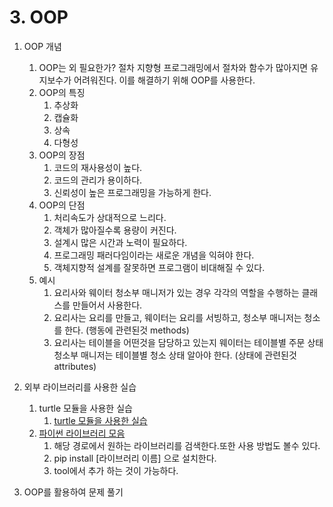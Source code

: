 # 3. OOP

1. OOP 개념
   1. OOP는 외 필요한가?  절차 지향형 프로그래밍에서 절차와 함수가 많아지면 유지보수가 어려워진다. 이를 해결하기 위해 OOP를 사용한다.
   2. OOP의 특징
      1. 추상화
      2. 캡슐화
      3. 상속
      4. 다형성
   3. OOP의 장점
        1. 코드의 재사용성이 높다.
        2. 코드의 관리가 용이하다.
        3. 신뢰성이 높은 프로그래밍을 가능하게 한다.
   4. OOP의 단점
        1. 처리속도가 상대적으로 느리다.
        2. 객체가 많아질수록 용량이 커진다.
        3. 설계시 많은 시간과 노력이 필요하다.
        4. 프로그래밍 패러다임이라는 새로운 개념을 익혀야 한다.
        5. 객체지향적 설계를 잘못하면 프로그램이 비대해질 수 있다.
   5. 예시
      1. 요리사와 웨이터 청소부 매니저가 있는 경우 각각의 역할을 수행하는 클래스를 만들어서 사용한다. 
      2. 요리사는 요리를 만들고, 웨이터는 요리를 서빙하고, 청소부 매니저는 청소를 한다. (행동에 관련된것 methods)
      3. 요리사는 테이블을 어떤것을 담당하고 있는지 웨이터는 테이블별 주문 상태 청소부 매니저는 테이블별 청소 상태 알아야 한다. (상태에 관련된것 attributes)

2. 외부 라이브러리를 사용한 실습
   1. turtle 모듈을 사용한 실습
      1. [turtle 모듈을 사용한 실습](https://docs.python.org/3/library/turtle.html)
   2. [파이썬 라이브러리 모음](https://pypi.org/)
      1. 해당 경로에서 원하는 라이브러리를 검색한다.또한 사용 방법도 볼수 있다.
      2. pip install [라이브러리 이름] 으로 설치한다.
      3. tool에서 추가 하는 것이 가능하다.
3. OOP를 활용하여 문제 풀기
